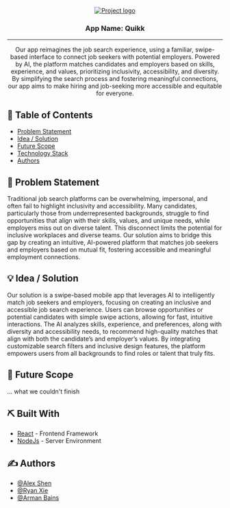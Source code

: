 <p align="center">
  <a href="" rel="noopener">
 <img src="https://scontent-sea1-1.xx.fbcdn.net/v/t39.30808-6/462457650_959999656160477_2904357626097737461_n.jpg?_nc_cat=110&ccb=1-7&_nc_sid=75d36f&_nc_ohc=z6tACT7-vtwQ7kNvgEAoOVf&_nc_zt=23&_nc_ht=scontent-sea1-1.xx&_nc_gid=Ajh-ZJ5ZSm1YaEx2aw0Pvif&oh=00_AYAaM1y2hijHNDTKy_d76lsZvTNjxKMUrbZ5PpAeY0Vq-g&oe=6736C93F" alt="Project logo"></a>
</p>
<h3 align="center">App Name: Quikk</h3>


---

<p align="center"> Our app reimagines the job search experience, using a familiar, swipe-based interface to connect job seekers with potential employers. Powered by AI, the platform matches candidates and employers based on skills, experience, and values, prioritizing inclusivity, accessibility, and diversity. By simplifying the search process and fostering meaningful connections, our app aims to make hiring and job-seeking more accessible and equitable for everyone.
    <br> 
</p>

## 📝 Table of Contents

- [Problem Statement](#problem_statement)
- [Idea / Solution](#idea)
- [Future Scope](#future_scope)
- [Technology Stack](#tech_stack)
- [Authors](#authors)

## 🧐 Problem Statement <a name = "problem_statement"></a>

Traditional job search platforms can be overwhelming, impersonal, and often fail to highlight inclusivity and accessibility. Many candidates, particularly those from underrepresented backgrounds, struggle to find opportunities that align with their skills, values, and unique needs, while employers miss out on diverse talent. This disconnect limits the potential for inclusive workplaces and diverse teams. Our solution aims to bridge this gap by creating an intuitive, AI-powered platform that matches job seekers and employers based on mutual fit, fostering accessible and meaningful employment connections.

## 💡 Idea / Solution <a name = "idea"></a>

Our solution is a swipe-based mobile app that leverages AI to intelligently match job seekers and employers, focusing on creating an inclusive and accessible job search experience. Users can browse opportunities or potential candidates with simple swipe actions, allowing for fast, intuitive interactions. The AI analyzes skills, experience, and preferences, along with diversity and accessibility needs, to recommend high-quality matches that align with both the candidate’s and employer’s values. By integrating customizable search filters and inclusive design features, the platform empowers users from all backgrounds to find roles or talent that truly fits.

## 🚀 Future Scope <a name = "future_scope"></a>

... what we couldn't finish

## ⛏️ Built With <a name = "tech_stack"></a>

- [React](https://react.dev/) - Frontend Framework
- [NodeJs](https://nodejs.org/en/) - Server Environment

## ✍️ Authors <a name = "authors"></a>

- [@Alex Shen](https://github.com/x4132)
- [@Ryan Xie](https://github.com/ryanraen)
- [@Arman Bains](https://github.com/penkk)
